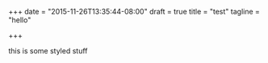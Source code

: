 +++
date = "2015-11-26T13:35:44-08:00"
draft = true
title = "test"
tagline = "hello"

+++

this is some styled stuff
